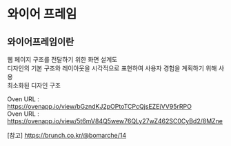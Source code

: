# 와이어 프레임

와이어프레임이란
---
웹 페이지 구조를 전달하기 위한 화면 설계도  <br/>
디자인의 기본 구조와 레이아웃을 시각적으로 표현하여 사용자 경험을 계획하기 위해 사용 <br/>
최소화된 디자인 구조 <br/>

Oven URL  : https://ovenapp.io/view/bGzndKJ2pOPtoTCPcQjsEZEjVV95rRPO </br>
Oven URL : https://ovenapp.io/view/5t6mV84Q5wew76QLy27wZ462SC0CyBd2/8MZne </br>


[참고] https://brunch.co.kr/@bomarche/14
